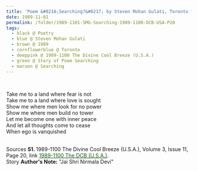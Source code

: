 ```yaml
---
title: 'Poem &#8216;Searching?&#8217; by Steven Mohan Gulati, Toronto from the 1989-1100 The Divine Cool Breeze (U.S.A.), Volume 3, Issue 11, Page 20'
date: 1989-11-01
permalink: /folder/1989-1101-SMG-Searching-1989-1100-DCB-USA-P20
tags:
  - black @ Poetry
  - blue @ Steven Mohan Gulati
  - brown @ 1989
  - cornflowerblue @ Toronto
  - deeppink @ 1989-1100 The Divine Cool Breeze (U.S.A.)
  - green @ Story of Poem Searching
  - maroon @ Searching    
---
```


<br>

<p>
Take me to a land where fear is not<br>
Take me to a land where love is sought<br>
Show me where men look for no power<br>
Show me where men build no tower<br>
Let me become one with inner peace<br>
And let all thoughts come to cease<br>
When ego is vanquished
</p>

<br>

<wave-list>
<list-title color="DarkSeaGreen" width="40">Sources</list-title>
  <list-item color="BlanchedAlmond"  width="280"><b>S1. </b> 1989-1100 The Divine Cool Breeze (U.S.A.), Volume 3, Issue 11, Page 20, link <a href="https://b286c762-1c9b-468d-afbf-9f039b298299.usrfiles.com/ugd/b286c7_24ae2f157bad404ebe485654200863a4.pdf"><font color="DarkGreen">1989-1100 The DCB (U.S.A.)</font></a>.</list-item>
</wave-list>

<br>

<wave-list>
<list-title color="DarkSeaGreen" width="25">Story</list-title>
  <list-item color="BlanchedAlmond"  width="280"><b>Author's Note:</b> "Jai Shri Nirmala Devi"</list-item>
</wave-list>